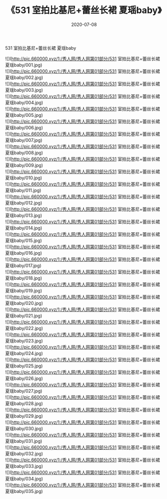 ﻿---
layout: post
title:  《531 室拍比基尼+蕾丝长裙 夏瑶baby》
date:   2020-07-08
img: http://pic.660000.xyz/1:/秀人网/秀人网第01部分/531 室拍比基尼+蕾丝长裙 夏瑶baby/000.jpg
categories: [美女, 清纯, 唯美]
---

531 室拍比基尼+蕾丝长裙 夏瑶baby

  ![](http://pic.660000.xyz/1:/秀人网/秀人网第01部分/531 室拍比基尼+蕾丝长裙 夏瑶baby/001.jpg) <br> ![](http://pic.660000.xyz/1:/秀人网/秀人网第01部分/531 室拍比基尼+蕾丝长裙 夏瑶baby/002.jpg) <br> ![](http://pic.660000.xyz/1:/秀人网/秀人网第01部分/531 室拍比基尼+蕾丝长裙 夏瑶baby/003.jpg) <br> ![](http://pic.660000.xyz/1:/秀人网/秀人网第01部分/531 室拍比基尼+蕾丝长裙 夏瑶baby/004.jpg) <br> ![](http://pic.660000.xyz/1:/秀人网/秀人网第01部分/531 室拍比基尼+蕾丝长裙 夏瑶baby/005.jpg) <br> ![](http://pic.660000.xyz/1:/秀人网/秀人网第01部分/531 室拍比基尼+蕾丝长裙 夏瑶baby/006.jpg) <br> ![](http://pic.660000.xyz/1:/秀人网/秀人网第01部分/531 室拍比基尼+蕾丝长裙 夏瑶baby/007.jpg) <br> ![](http://pic.660000.xyz/1:/秀人网/秀人网第01部分/531 室拍比基尼+蕾丝长裙 夏瑶baby/008.jpg) <br> ![](http://pic.660000.xyz/1:/秀人网/秀人网第01部分/531 室拍比基尼+蕾丝长裙 夏瑶baby/009.jpg) <br> ![](http://pic.660000.xyz/1:/秀人网/秀人网第01部分/531 室拍比基尼+蕾丝长裙 夏瑶baby/010.jpg) <br> ![](http://pic.660000.xyz/1:/秀人网/秀人网第01部分/531 室拍比基尼+蕾丝长裙 夏瑶baby/011.jpg) <br> ![](http://pic.660000.xyz/1:/秀人网/秀人网第01部分/531 室拍比基尼+蕾丝长裙 夏瑶baby/012.jpg) <br> ![](http://pic.660000.xyz/1:/秀人网/秀人网第01部分/531 室拍比基尼+蕾丝长裙 夏瑶baby/013.jpg) <br> ![](http://pic.660000.xyz/1:/秀人网/秀人网第01部分/531 室拍比基尼+蕾丝长裙 夏瑶baby/014.jpg) <br> ![](http://pic.660000.xyz/1:/秀人网/秀人网第01部分/531 室拍比基尼+蕾丝长裙 夏瑶baby/015.jpg) <br> ![](http://pic.660000.xyz/1:/秀人网/秀人网第01部分/531 室拍比基尼+蕾丝长裙 夏瑶baby/016.jpg) <br> ![](http://pic.660000.xyz/1:/秀人网/秀人网第01部分/531 室拍比基尼+蕾丝长裙 夏瑶baby/017.jpg) <br> ![](http://pic.660000.xyz/1:/秀人网/秀人网第01部分/531 室拍比基尼+蕾丝长裙 夏瑶baby/018.jpg) <br> ![](http://pic.660000.xyz/1:/秀人网/秀人网第01部分/531 室拍比基尼+蕾丝长裙 夏瑶baby/019.jpg) <br> ![](http://pic.660000.xyz/1:/秀人网/秀人网第01部分/531 室拍比基尼+蕾丝长裙 夏瑶baby/020.jpg) <br> ![](http://pic.660000.xyz/1:/秀人网/秀人网第01部分/531 室拍比基尼+蕾丝长裙 夏瑶baby/021.jpg) <br> ![](http://pic.660000.xyz/1:/秀人网/秀人网第01部分/531 室拍比基尼+蕾丝长裙 夏瑶baby/022.jpg) <br> ![](http://pic.660000.xyz/1:/秀人网/秀人网第01部分/531 室拍比基尼+蕾丝长裙 夏瑶baby/023.jpg) <br> ![](http://pic.660000.xyz/1:/秀人网/秀人网第01部分/531 室拍比基尼+蕾丝长裙 夏瑶baby/024.jpg) <br> ![](http://pic.660000.xyz/1:/秀人网/秀人网第01部分/531 室拍比基尼+蕾丝长裙 夏瑶baby/025.jpg) <br> ![](http://pic.660000.xyz/1:/秀人网/秀人网第01部分/531 室拍比基尼+蕾丝长裙 夏瑶baby/026.jpg) <br> ![](http://pic.660000.xyz/1:/秀人网/秀人网第01部分/531 室拍比基尼+蕾丝长裙 夏瑶baby/027.jpg) <br> ![](http://pic.660000.xyz/1:/秀人网/秀人网第01部分/531 室拍比基尼+蕾丝长裙 夏瑶baby/028.jpg) <br> ![](http://pic.660000.xyz/1:/秀人网/秀人网第01部分/531 室拍比基尼+蕾丝长裙 夏瑶baby/029.jpg) <br> ![](http://pic.660000.xyz/1:/秀人网/秀人网第01部分/531 室拍比基尼+蕾丝长裙 夏瑶baby/030.jpg) <br> ![](http://pic.660000.xyz/1:/秀人网/秀人网第01部分/531 室拍比基尼+蕾丝长裙 夏瑶baby/031.jpg) <br> ![](http://pic.660000.xyz/1:/秀人网/秀人网第01部分/531 室拍比基尼+蕾丝长裙 夏瑶baby/032.jpg) <br> ![](http://pic.660000.xyz/1:/秀人网/秀人网第01部分/531 室拍比基尼+蕾丝长裙 夏瑶baby/033.jpg) <br> ![](http://pic.660000.xyz/1:/秀人网/秀人网第01部分/531 室拍比基尼+蕾丝长裙 夏瑶baby/034.jpg) <br> ![](http://pic.660000.xyz/1:/秀人网/秀人网第01部分/531 室拍比基尼+蕾丝长裙 夏瑶baby/035.jpg) <br>